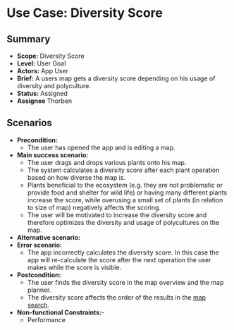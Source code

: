 # Use Case: Diversity Score

## Summary

- **Scope:** Diversity Score
- **Level:** User Goal
- **Actors:** App User
- **Brief:** A users map gets a diversity score depending on his usage of diversity and polyculture.
- **Status:** Assigned
- **Assignee** Thorben

## Scenarios

- **Precondition:**
  - The user has opened the app and is editing a map.
- **Main success scenario:**
  - The user drags and drops various plants onto his map.
  - The system calculates a diversity score after each plant operation based on how diverse the map is.
  - Plants beneficial to the ecosystem (e.g. they are not problematic or provide food and shelter for wild life) or having many different plants increase the score, 
    while overusing a small set of plants (in relation to size of map) negatively affects the scoring.
  - The user will be motivated to increase the diversity score and therefore optimizes the diversity and usage of polycultures on the map.
- **Alternative scenario:**
- **Error scenario:**
  - The app incorrectly calculates the diversity score.
    In this case the app will re-calculate the score after the next operation the user makes while the score is visible.
- **Postcondition:**
  - The user finds the diversity score in the map overview and the map planner.
  - The diversity score affects the order of the results in the [map search](map_search.md).
- **Non-functional Constraints:**-
  - Performance
